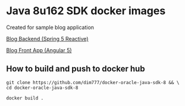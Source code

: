 # Java 8u162 SDK docker images
Created for sample blog application

[Blog Backend (Spring 5 Reactive)](https://github.com/dim777/blog-public-backend)

[Blog Front App (Angular 5)](https://github.com/dim777/blog-front-app)

## How to build and push to docker hub
```
git clone https://github.com/dim777/docker-oracle-java-sdk-8 && \
cd docker-oracle-java-sdk-8
``` 
```
docker build .
```